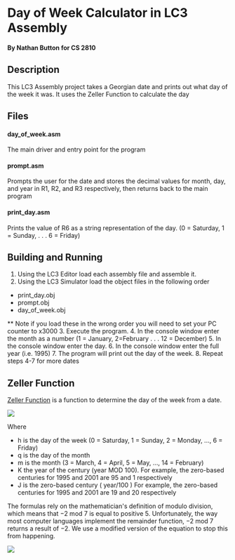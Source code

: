 # Day of Week Calculator in LC3 Assembly
#### By Nathan Button for CS 2810

## Description
This LC3 Assembly project takes a Georgian date and prints out what day of the week it was. It uses the Zeller Function to calculate the day

## Files
#### day_of_week.asm
The main driver and entry point for the program
#### prompt.asm
Prompts the user for the date and stores the decimal values for month, day, and year in R1, R2, and R3 respectively, then returns back to the main program
#### print_day.asm
Prints the value of R6 as a string representation of the day. (0 = Saturday, 1 = Sunday, . . . 6 = Friday)

## Building and Running
1. Using the LC3 Editor load each assembly file and assemble it.
2. Using the LC3 Simulator load the object files in the following order  
  - print_day.obj
  - prompt.obj
  - day_of_week.obj

  ** Note if you load these in the wrong order you will need to set your PC counter to x3000
3. Execute the program.
4. In the console window enter the month as a number (1 = January, 2=February . . . 12 = December)
5. In the console window enter the day.
6. In the console window enter the full year (i.e. 1995)
7. The program will print out the day of the week.
8. Repeat steps 4-7 for more dates

## Zeller Function
[Zeller Function](https://en.wikipedia.org/wiki/Zeller%27s_congruence) is a function to determine the day of the week from a date.

![](https://upload.wikimedia.org/math/a/f/c/afc4370e24fdc8720f2569d8a1b7d0d0.png) 

Where
- h is the day of the week (0 = Saturday, 1 = Sunday, 2 = Monday, ..., 6 = Friday)
- q is the day of the month
- m is the month (3 = March, 4 = April, 5 = May, ..., 14 = February)
- K the year of the century (year MOD 100). For example, the zero-based centuries for 1995 and 2001 are 95 and 1 respectively
- J is the zero-based century ( year/100 ) For example, the zero-based centuries for 1995 and 2001 are 19 and 20 respectively

The formulas rely on the mathematician's definition of modulo division, which means that −2 mod 7 is equal to positive 5. Unfortunately, the way most computer languages implement the remainder function, −2 mod 7 returns a result of −2. We use a modified version of the equation to stop this from happening.

![](https://upload.wikimedia.org/math/5/1/2/5127c3c9c05a60a9aa66c8d34a8970a4.png) 


